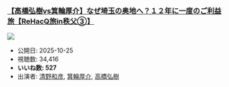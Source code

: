 ### [【高橋弘樹vs箕輪厚介】なぜ埼玉の奥地へ？１２年に一度のご利益旅【ReHacQ旅in秩父③】](https://www.youtube.com/watch?v=OD7d40mjylU)
[![](https://img.youtube.com/vi/OD7d40mjylU/sddefault.jpg)](https://www.youtube.com/watch?v=OD7d40mjylU)
-   公開日: 2025-10-25
-   視聴数: 34,416
-   **いいね数: 527**
-   出演者: [清野和彦](/rehacq_fan/people/清野和彦 "wikilink"), [箕輪厚介](/rehacq_fan/people/箕輪厚介 "wikilink"), [高橋弘樹](/rehacq_fan/people/高橋弘樹 "wikilink")
